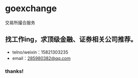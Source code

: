 # goexchange
交易所撮合服务

## 找工作ing，求顶级金融、证券相关公司推荐。
- telno/weixin：15821303235 
- email：285980382@qq.com
### thanks!
